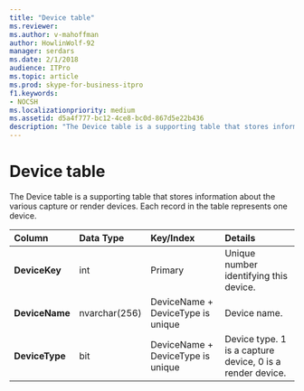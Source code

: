 ```yaml
---
title: "Device table"
ms.reviewer: 
ms.author: v-mahoffman
author: HowlinWolf-92
manager: serdars
ms.date: 2/1/2018
audience: ITPro
ms.topic: article
ms.prod: skype-for-business-itpro
f1.keywords:
- NOCSH
ms.localizationpriority: medium
ms.assetid: d5a4f777-bc12-4ce8-bc0d-867d5e22b436
description: "The Device table is a supporting table that stores information about the various capture or render devices. Each record in the table represents one device."
---
```


# Device table
 
The Device table is a supporting table that stores information about the various capture or render devices. Each record in the table represents one device.
  
|**Column**|**Data Type**|**Key/Index**|**Details**|
|:-----|:-----|:-----|:-----|
|**DeviceKey** <br/> |int  <br/> |Primary  <br/> |Unique number identifying this device.  <br/> |
|**DeviceName** <br/> |nvarchar(256)  <br/> |DeviceName + DeviceType is unique  <br/> |Device name.  <br/> |
|**DeviceType** <br/> |bit  <br/> |DeviceName + DeviceType is unique  <br/> |Device type. 1 is a capture device, 0 is a render device.  <br/> |
   

